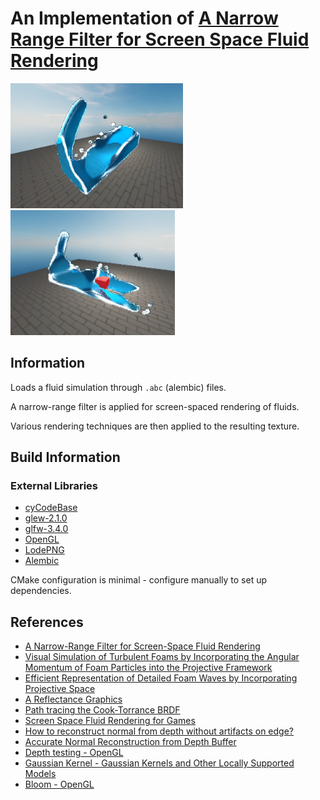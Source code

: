 # An Implementation of [A Narrow Range Filter for Screen Space Fluid Rendering](https://dl.acm.org/doi/10.1145/3203201)

<img src="images/img1.png" height="200"/> <img src="images/img2.png" height="200"/>

## Information

Loads a fluid simulation through `.abc` (alembic) files.

A narrow-range filter is applied for screen-spaced rendering of fluids.

Various rendering techniques are then applied to the resulting texture.

## Build Information

### External Libraries

- [cyCodeBase](https://github.com/cemyuksel/cyCodeBase)
- [glew-2.1.0](https://glew.sourceforge.net/)
- [glfw-3.4.0](https://github.com/glfw/glfw)
- [OpenGL](https://www.opengl.org/)
- [LodePNG](https://lodev.org/lodepng/)
- [Alembic](https://github.com/alembic/alembic)

CMake configuration is minimal - configure manually to set up dependencies.

## References

- [A Narrow-Range Filter for Screen-Space Fluid Rendering](https://dl.acm.org/doi/10.1145/3203201)
- [Visual Simulation of Turbulent Foams by Incorporating the Angular Momentum of Foam Particles into the Projective Framework](https://doi.org/10.3390/app12010133)
- [Efficient Representation of Detailed Foam Waves by Incorporating Projective Space](https://ieeexplore.ieee.org/document/7567502)
- [A Reflectance Graphics](https://graphics.pixar.com/library/ReflectanceModel/paper.pdf)
- [Path tracing the Cook-Torrance BRDF](https://computergraphics.stackexchange.com/questions/4394/path-tracing-the-cook-torrance-brdf)
- [Screen Space Fluid Rendering for Games](https://developer.download.nvidia.com/presentations/2010/gdc/Direct3D_Effects.pdf)
- [How to reconstruct normal from depth without artifacts on edge?](https://stackoverflow.com/questions/37627254/how-to-reconstruct-normal-from-depth-without-artifacts-on-edge)
- [Accurate Normal Reconstruction from Depth Buffer](https://atyuwen.github.io/posts/normal-reconstruction/)
- [Depth testing - OpenGL](https://learnopengl.com/Advanced-OpenGL/Depth-testing)
- [Gaussian Kernel - Gaussian Kernels and Other Locally Supported Models](https://www.sciencedirect.com/topics/computer-science/gaussian-kernel)
- [Bloom - OpenGL](https://learnopengl.com/Advanced-Lighting/Bloom)
